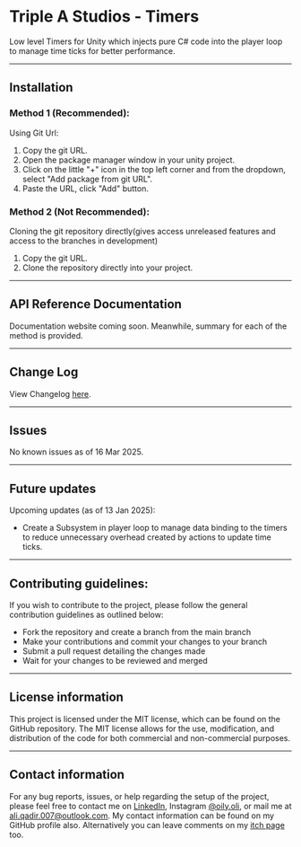 # Triple A Studios - Timers
Low level Timers for Unity which injects pure C# code into the player 
loop to manage time ticks for better performance.

___

## Installation
### Method 1 (Recommended):
Using Git Url:
1. Copy the git URL.
2. Open the package manager window in your unity project.
3. Click on the little "+" icon in the top left corner and from the dropdown, select "Add package from git URL".
4. Paste the URL, click "Add" button.

### Method 2 (Not Recommended):
Cloning the git repository directly(gives access unreleased features and access to the branches in development)
1. Copy the git URL.
2. Clone the repository directly into your project.

___

## API Reference Documentation

Documentation website coming soon. Meanwhile, summary for each of the method is provided.

___

## Change Log

View Changelog [here](CHANGELOG.md).

___


## Issues

No known issues as of 16 Mar 2025.

___

## Future updates

Upcoming updates (as of 13 Jan 2025): 
- Create a Subsystem in player loop to manage data binding to the timers to reduce unnecessary overhead created by 
actions to update time ticks.

___

## Contributing guidelines:

If you wish to contribute to the project, please follow the general contribution guidelines as outlined below:

-   Fork the repository and create a branch from the main branch
-   Make your contributions and commit your changes to your branch
-   Submit a pull request detailing the changes made
-   Wait for your changes to be reviewed and merged

___

## License information

This project is licensed under the MIT license, which can be found on the GitHub repository. The MIT license allows for 
the use, modification, and distribution of the code for both commercial and non-commercial purposes.

___

## Contact information

For any bug reports, issues, or help regarding the setup of the project, please feel free to contact me on 
[LinkedIn](https://www.linkedin.com/in/ali--qadir/ "LinkedIn Profile"), 
Instagram [@oily.oli](https://www.instagram.com/oily.oli/ "Insta @oily.oli"), or mail me at 
[ali.qadir.007@outlook.com](mailto:ali.qadir.007@outlook.com?subject=[GitHub]%20Dynamic%20Character%20Controller%20Issue "Mail to Ali Qadir"). 
My contact information can be found on my GitHub profile also.
Alternatively you can leave comments on my [itch page](https://aliqadir.itch.io/utils "Itch Link") too.
